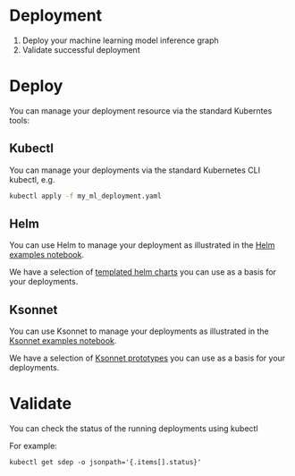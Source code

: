 # Deployment


 1. Deploy your machine learning model inference graph
 1. Validate successful deployment


# Deploy

You can manage your deployment resource via the standard Kuberntes tools:

## Kubectl

You can manage your deployments via the standard Kubernetes CLI kubectl, e.g.

```bash
kubectl apply -f my_ml_deployment.yaml
```

## Helm

You can use Helm to manage your deployment as illustrated in the [Helm examples notebook](../notebooks/helm_examples.ipynb).

We have a selection of [templated helm charts](../helm-charts/README.md#seldon-core-inference-graph-templates) you can use as a basis for your deployments.

## Ksonnet

You can use Ksonnet to manage your deployments as illustrated in the [Ksonnet examples notebook](../notebooks/ksonnet_examples.ipynb).

We have a selection of [Ksonnet prototypes](../seldon-core/seldon-core/README.md) you can use as a basis for your deployments.


# Validate

You can check the status of the running deployments using kubectl

For example:

```
kubectl get sdep -o jsonpath='{.items[].status}'
```





